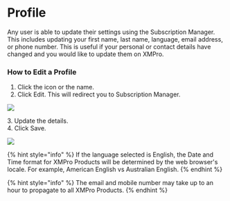 # Profile

Any user is able to update their settings using the Subscription Manager. This includes updating your first name, last name, language, email address, or phone number. This is useful if your personal or contact details have changed and you would like to update them on XMPro.&#x20;

### How to Edit a Profile

1. Click the icon or the name.
2. Click Edit. This will redirect you to Subscription Manager.

![](../../.gitbook/assets/EditProfiile.png)

&#x20;   3\. Update the details.\
&#x20;   4\. Click Save.

![](<../../.gitbook/assets/image (513).png>)

{% hint style="info" %}
If the language selected is English, the Date and Time format for XMPro Products will be determined by the web browser's locale. For example, American English vs Australian English.
{% endhint %}

{% hint style="info" %}
The email and mobile number may take up to an hour to propagate to all XMPro Products.
{% endhint %}
